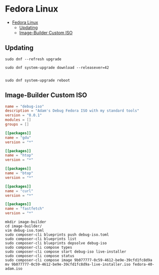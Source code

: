 # Fedora Linux

- [Fedora Linux](#fedora-linux)
  - [Updating](#updating)
  - [Image-Builder Custom ISO](#image-builder-custom-iso)

## Updating

```shell
sudo dnf --refresh upgrade

sudo dnf system-upgrade download --releasever=42


sudo dnf system-upgrade reboot
```

## Image-Builder Custom ISO

```toml
name = "debug-iso"
description = "Adam's Debug Fedora ISO with my standard tools"
version = "0.0.1"
modules = []
groups = []

[[packages]]
name = "gdu"
version = "*"

[[packages]]
name = "htop"
version = "*"

[[packages]]
name = "btop"
version = "*"

[[packages]]
name = "curl"
version = "*"

[[packages]]
name = "fastfetch"
version = "*"
```

```shell
mkdir image-builder
cd image-builder/
vim debug-iso.toml
sudo composer-cli blueprints push debug-iso.toml 
sudo composer-cli blueprints list 
sudo composer-cli blueprints depsolve debug-iso
sudo composer-cli compose types
sudo composer-cli compose start debug-iso live-installer
sudo composer-cli compose status
sudo composer-cli compose image 9b077777-0c59-4612-be9e-39cfd1fc8d9a
mv 9b077777-0c59-4612-be9e-39cfd1fc8d9a-live-installer.iso fedora-40-adam.iso
```

